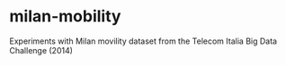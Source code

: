 # milan-mobility
Experiments with Milan movility dataset from the Telecom Italia Big Data Challenge (2014)
